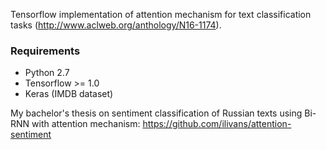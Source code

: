 Tensorflow implementation of attention mechanism for text classification tasks (http://www.aclweb.org/anthology/N16-1174).

### Requirements

- Python 2.7
- Tensorflow >= 1.0
- Keras (IMDB dataset)

My bachelor's thesis on sentiment classification of Russian texts using Bi-RNN with attention mechanism: https://github.com/ilivans/attention-sentiment
